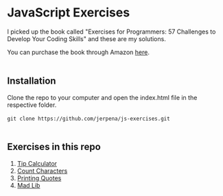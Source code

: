 # JavaScript Exercises

I picked up the book called "Exercises for Programmers: 57 Challenges to Develop Your Coding Skills" and these are my solutions.

You can purchase the book through Amazon [here](https://www.amazon.com/Exercises-Programmers-Challenges-Develop-Coding/dp/1680501224).
<br/>
<br/>

## Installation

Clone the repo to your computer and open the index.html file in the respective folder.  
<br/>
`git clone https://github.com/jerpena/js-exercises.git`  
<br/>

## Exercises in this repo

1. [Tip Calculator](https://github.com/jerpena/js-exercises/tree/main/tipCalculator)
2. [Count Characters](https://github.com/jerpena/js-exercises/tree/main/countCharacters)
3. [Printing Quotes](https://github.com/jerpena/js-exercises/tree/main/printingQuotes)
4. [Mad Lib](https://github.com/jerpena/js-exercises/tree/main/madLib)